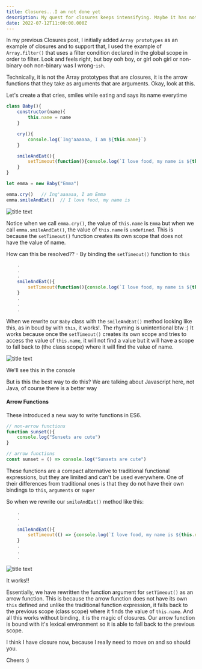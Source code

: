 ```yaml
---
title: Closures...I am not done yet
description: My quest for closures keeps intensifying. Maybe it has nothing to do with Javascript closures but some other kind of closure. Anyway, let's explore array functions as closures.
date: 2022-07-12T11:00:00.000Z
---
```


In my previous Closures post, I initially added ``Array prototypes`` as an example of closures and to support that, I used the example of ``Array.filter()`` that uses a filter condition declared in the global scope in order to filter. Look and feels right, but boy ooh boy, or girl ooh girl or non-binary ooh non-binary was I wrong-``ish``.

Technically, it is not the Array prototypes that are closures, it is the arrow functions that they take as arguments that are arguments. Okay, look at this.

Let's create a that cries, smiles while eating and says its name everytime

```js
class Baby(){
    constructor(name){
        this.name = name
    }

    cry(){
        console.log(`Ing'aaaaaa, I am ${this.name}`)
    }

    smileAndEat(){
        setTimeout(function(){console.log(`I love food, my name is ${this.name}`)}, 1000)
    }
}

let emma = new Baby("Emma")

emma.cry()   // Ing'aaaaaa, I am Emma
emma.smileAndEat()  // I love food, my name is
```
<img src="https://github.com/kibuikaCodes/kibuika.com/blob/main/content/assets/emma.png?raw=true" alt="title text">

Notice when we call ``emma.cry()``, the value of ``this.name`` is ``Emma`` but when we call ``emma.smileAndEat()``, the value of ``this.name`` is ``undefined``. This is because the ``setTimeout()`` function creates its own scope that does not have the value of name.

How can this be resolved?? - By binding the ``setTimeout()`` function to ``this``

```js
    .
    .
    .
    smileAndEat(){
        setTimeout(function(){console.log(`I love food, my name is ${this.name}`)}.bind(this), 1000)
    }
    .
    .
    .

```

When we rewrite our ``Baby`` class with the ``smileAndEat()`` method looking like this, as in boud by with ``this``, it works!. The rhyming is unintentional btw :)
It works because once the ``setTimeout()`` creates its own scope and tries to access the value of ``this.name``, it will not find a value but it will have a scope to fall back to (the class scope) where it will find the value of name.

<img src="https://github.com/kibuikaCodes/kibuika.com/blob/main/content/assets/kyle.png?raw=true" alt="title text">

We'll see this in the console


But is this the best way to do this? We are talking about Javascript here, not Java, of course there is a better way

#### Arrow Functions
These introduced a new way to write functions in ES6.

```js
// non-arrow functions
function sunset(){
    console.log("Sunsets are cute")
}

// arrow functions
const sunset = () => console.log("Sunsets are cute")
```

These functions are a compact alternative to traditional functional expressions, but they are limited and can't be used everywhere.
One of their differences from traditional ones is that they do not have their own bindings to ``this``, ``arguments`` or ``super``

So when we rewrite our ``smileAndEat()`` method like this:

```js
    .
    .
    .
    smileAndEat(){
        setTimeout(() => {console.log(`I love food, my name is ${this.name}`)}, 1000)
    }
    .
    .
    .
```

<img src="https://github.com/kibuikaCodes/kibuika.com/blob/main/content/assets/ken.png?raw=true" alt="title text">



It works!! 

Essentially, we have rewritten the function argument for ``setTimeout()`` as an arrow function. This is because the arrow function does not have its own ``this`` defined and unlike the traditional function expression, it falls back to the previous scope (class scope) where it finds the value of ``this.name``. And all this works without binding, it is the magic of closures. Our arrow function is bound with it's lexical environment so it is able to fall back to the previous scope.


I think I have closure now, because I really need to move on and so should you.

Cheers :)






